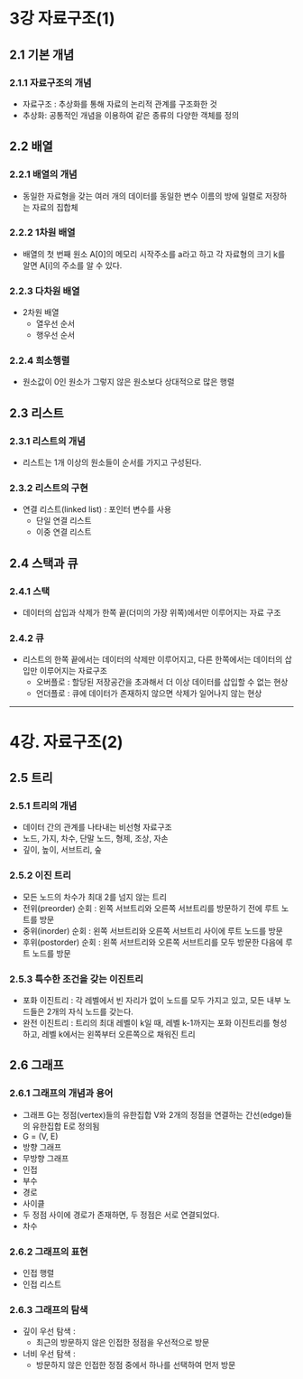 # 3강 자료구조(1)

## 2.1 기본 개념

### 2.1.1 자료구조의 개념
* 자료구조 : 추상화를 통해 자료의 논리적 관계를 구조화한 것
* 추상화: 공통적인 개념을 이용하여 같은 종류의 다양한 객체를 정의

## 2.2 배열

### 2.2.1 배열의 개념
* 동일한 자료형을 갖는 여러 개의 데이터를 동일한 변수 이름의 방에 일렬로 저장하는 자료의 집합체

### 2.2.2 1차원 배열
* 배열의 첫 번째 원소 A[0]의 메모리 시작주소를 a라고 하고 각 자료형의 크기 k를 알면 A[i]의 주소를 알 수 있다. 

### 2.2.3 다차원 배열
* 2차원 배열
  * 열우선 순서
  * 행우선 순서

### 2.2.4 희소행렬
* 원소값이 0인 원소가 그렇지 않은 원소보다 상대적으로 많은 행렬

## 2.3 리스트

### 2.3.1 리스트의 개념
* 리스트는 1개 이상의 원소들이 순서를 가지고 구성된다. 

### 2.3.2 리스트의 구현
* 연결 리스트(linked list) : 포인터 변수를 사용
  * 단일 연결 리스트
  * 이중 연결 리스트

## 2.4 스택과 큐

### 2.4.1 스택
* 데이터의 삽입과 삭제가 한쪽 끝(더미의 가장 위쪽)에서만 이루어지는 자료 구조

### 2.4.2 큐
* 리스트의 한쪽 끝에서는 데이터의 삭제만 이루어지고, 다른 한쪽에서는 데이터의 삽입만 이루어지는 자료구조
  * 오버플로 : 할당된 저장공간을 초과해서 더 이상 데이터를 삽입할 수 없는 현상
  * 언더플로 : 큐에 데이터가 존재하지 않으면 삭제가 일어나지 않는 현상

---
# 4강. 자료구조(2)

## 2.5 트리

### 2.5.1 트리의 개념
* 데이터 간의 관계를 나타내는 비선형 자료구조
* 노드, 가지, 차수, 단말 노드, 형제, 조상, 자손
* 깊이, 높이, 서브트리, 숲

### 2.5.2 이진 트리
* 모든 노드의 차수가 최대 2를 넘지 않는 트리
* 전위(preorder) 순회 : 왼쪽 서브트리와 오른쪽 서브트리를 방문하기 전에 루트 노트를 방문
* 중위(inorder) 순회 : 왼쪽 서브트리와 오른쪽 서브트리 사이에 루트 노드를 방문
* 후위(postorder) 순회 : 왼쪽 서브트리와 오른쪽 서브트리를 모두 방문한 다음에 루트 노드를 방문

### 2.5.3 특수한 조건을 갖는 이진트리
* 포화 이진트리 : 각 레벨에서 빈 자리가 없이 노드를 모두 가지고 있고, 모든 내부 노드들은 2개의 자식 노드를 갖는다.
* 완전 이진트리 : 트리의 최대 레벨이 k일 때, 레벨 k-1까지는 포화 이진트리를 형성하고, 레벨 k에서는 왼쪽부터 오른쪽으로 채워진 트리

## 2.6 그래프

### 2.6.1 그래프의 개념과 용어
* 그래프 G는 정점(vertex)들의 유한집합 V와 2개의 정점을 연결하는 간선(edge)들의 유한집합 E로 정의됨
* G = (V, E)
* 방향 그래프
* 무방향 그래프
* 인접
* 부수
* 경로
* 사이클
* 두 정점 사이에 경로가 존재하면, 두 정점은 서로 연결되었다.
* 차수

### 2.6.2 그래프의 표현
* 인접 행렬
* 인접 리스트

### 2.6.3 그래프의 탐색
* 깊이 우선 탐색 : 
  * 최근의 방문하지 않은 인접한 정점을 우선적으로 방문
* 너비 우선 탐색 : 
  * 방문하지 않은 인접한 정점 중에서 하나를 선택하여 먼저 방문
